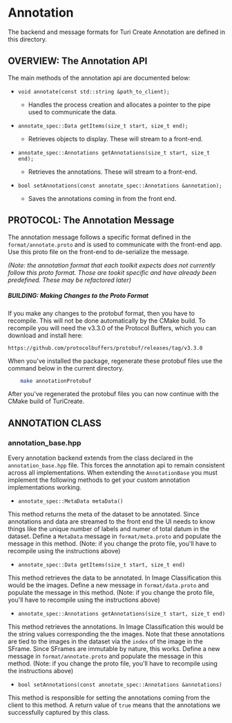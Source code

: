 # Annotation

The backend and message formats for Turi Create Annotation are defined in this directory.

## OVERVIEW: The Annotation API

The main methods of the annotation api are documented below:

- `void annotate(const std::string &path_to_client);`
	- Handles the process creation and allocates a pointer to the pipe used to communicate the data.

- `annotate_spec::Data getItems(size_t start, size_t end);`
	- Retrieves objects to display. These will stream to a front-end.

- `annotate_spec::Annotations getAnnotations(size_t start, size_t end);`
	- Retrieves the annotations. These will stream to a front-end.

- `bool setAnnotations(const annotate_spec::Annotations &annotation);`
	- Saves the annotations coming in from the front end.

## PROTOCOL: The Annotation Message

The annotation message follows a specific format defined in the `format/annotate.proto` and is used to communicate with the front-end app. Use this proto file on the front-end to de-serialize the message.

*(Note: the annotation format that each toolkit expects does not currently follow this proto format. Those are tookit specific and have already been predefined. These may be refactored later)*

##### BUILDING: Making Changes to the Proto Format

If you make any changes to the protobuf format, then you have to recompile. This will not be done automatically by the CMake build. To recompile you will need the v3.3.0 of the Protocol Buffers, which you can download and install here:

```
https://github.com/protocolbuffers/protobuf/releases/tag/v3.3.0
```

When you've installed the package, regenerate these protobuf files use the command below in the current directory.

```bash
	make annotationProtobuf
```

After you've regenerated the protobuf files you can now continue with the CMake build of TuriCreate.


## ANNOTATION CLASS

### annotation_base.hpp

Every annotation backend extends from the class declared in the `annotation_base.hpp` file. This forces the annotation api to remain consistent across all implementations. When extending the `AnnotationBase` you must implement the following methods to get your custom annotation implementations working.

- `annotate_spec::MetaData metaData()`

This method returns the meta of the dataset to be annotated. Since annotations and data are streamed to the front end the UI needs to know things like the unique number of labels and numer of total datum in the dataset. Define a `MetaData` message in `format/meta.proto` and populate the message in this method. (Note: if you change the proto file, you'll have to recompile using the instructions above)

- `annotate_spec::Data getItems(size_t start, size_t end)`

This method retrieves the data to be annotated. In Image Classification this would be the images. Define a new message in `format/data.proto` and populate the message in this method. (Note: if you change the proto file, you'll have to recompile using the instructions above)

- `annotate_spec::Annotations getAnnotations(size_t start, size_t end)`

This method retrieves the annotations. In Image Classification this would be the string values corresponding the the images. Note that these annotations are tied to the images in the dataset via the `index` of the image in the SFrame. Since SFrames are immutable by nature, this works. Define a new message in `format/annotate.proto` and populate the message in this method. (Note: if you change the proto file, you'll have to recompile using the instructions above)

- `bool setAnnotations(const annotate_spec::Annotations &annotations)`

This method is responsible for setting the annotations coming from the client to this method. A return value of `true` means that the annotations we successfully captured by this class.


